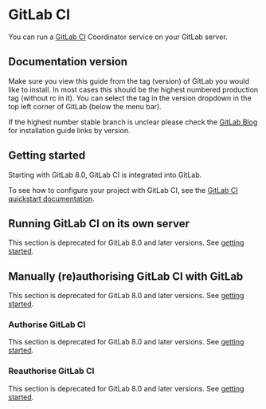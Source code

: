 # GitLab CI

You can run a [GitLab CI](https://about.gitlab.com/gitlab-ci/) Coordinator
service on your GitLab server.

## Documentation version

Make sure you view this guide from the tag (version) of GitLab you would like
to install. In most cases this should be the highest numbered production tag
(without rc in it). You can select the tag in the version dropdown in the top
left corner of GitLab (below the menu bar).

If the highest number stable branch is unclear please check the
[GitLab Blog](https://about.gitlab.com/blog/) for installation guide links by
version.

## Getting started

Starting with GitLab 8.0, GitLab CI is integrated into GitLab.

To see how to configure your project with GitLab CI, see the [GitLab CI quickstart documentation](http://doc.gitlab.com/ce/ci/quick_start/README.html).

## Running GitLab CI on its own server

This section is deprecated for GitLab 8.0 and later versions.
See [getting started](#getting-started).

## Manually (re)authorising GitLab CI with GitLab

This section is deprecated for GitLab 8.0 and later versions.
See [getting started](#getting-started).

### Authorise GitLab CI

This section is deprecated for GitLab 8.0 and later versions.
See [getting started](#getting-started).

### Reauthorise GitLab CI

This section is deprecated for GitLab 8.0 and later versions.
See [getting started](#getting-started).
